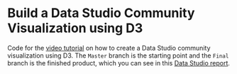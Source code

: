 # Build a Data Studio Community Visualization using D3

Code for the [video tutorial][youtube] on how to create a Data Studio community visualization using D3.
The `Master` branch is the starting point and the `Final` branch is the finished product, which you can see in this [Data Studio report][datastudioreport].

[community viz]: https://developers.google.com/datastudio/visualization/local-dev
[github]: https://github.com/mwhitaker/community_viz_tutorial
[datastudioreport]: https://datastudio.google.com/reporting/8037b0a9-33c8-4389-bffc-4d9c1baed527
[youtube]: https://youtube.google.com/